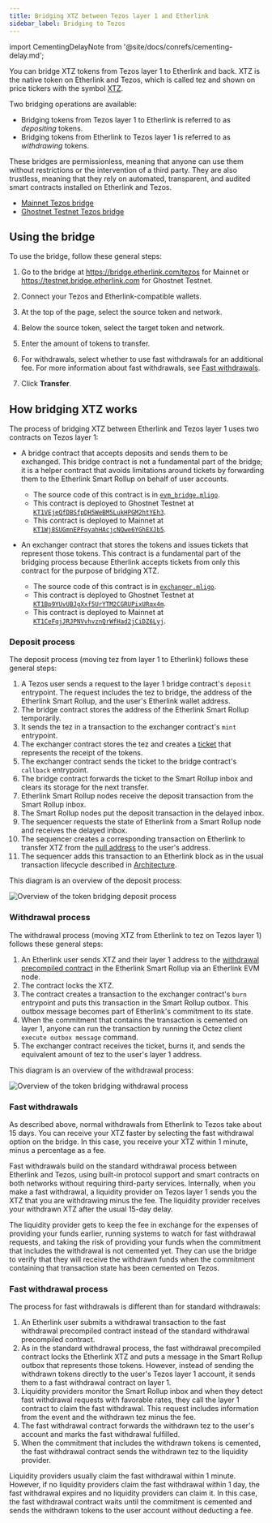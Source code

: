```yaml
---
title: Bridging XTZ between Tezos layer 1 and Etherlink
sidebar_label: Bridging to Tezos
---
```


import CementingDelayNote from '@site/docs/conrefs/cementing-delay.md';

You can bridge XTZ tokens from Tezos layer 1 to Etherlink and back.
XTZ is the native token on Etherlink and Tezos, which is called tez and shown on price tickers with the symbol [XTZ](https://coinmarketcap.com/currencies/tezos/).

Two bridging operations are available:

- Bridging tokens from Tezos layer 1 to Etherlink is referred to as _depositing_ tokens.
- Bridging tokens from Etherlink to Tezos layer 1 is referred to as _withdrawing_ tokens.

These bridges are permissionless, meaning that anyone can use them without restrictions or the intervention of a third party.
They are also trustless, meaning that they rely on automated, transparent, and audited smart contracts installed on Etherlink and Tezos.

- [Mainnet Tezos bridge](https://bridge.etherlink.com/tezos)
- [Ghostnet Testnet Tezos bridge](https://testnet.bridge.etherlink.com/)

<CementingDelayNote />

## Using the bridge

To use the bridge, follow these general steps:

1. Go to the bridge at https://bridge.etherlink.com/tezos for Mainnet or https://testnet.bridge.etherlink.com for Ghostnet Testnet.

1. Connect your Tezos and Etherlink-compatible wallets.

1. At the top of the page, select the source token and network.

1. Below the source token, select the target token and network.

1. Enter the amount of tokens to transfer.

1. For withdrawals, select whether to use fast withdrawals for an additional fee.
For more information about fast withdrawals, see [Fast withdrawals](#fast-withdrawals).

1. Click **Transfer**.

## How bridging XTZ works

The process of bridging XTZ between Etherlink and Tezos layer 1 uses two contracts on Tezos layer 1:

- A bridge contract that accepts deposits and sends them to be exchanged.
This bridge contract is not a fundamental part of the bridge; it is a helper contract that avoids limitations around tickets by forwarding them to the Etherlink Smart Rollup on behalf of user accounts.

  - The source code of this contract is in [`evm_bridge.mligo`](https://gitlab.com/tezos/tezos/-/blob/master/etherlink/tezos_contracts/evm_bridge.mligo).
  - This contract is deployed to Ghostnet Testnet at [`KT1VEjeQfDBSfpDH5WeBM5LukHPGM2htYEh3`](https://ghostnet.tzkt.io/KT1VEjeQfDBSfpDH5WeBM5LukHPGM2htYEh3/).
  - This contract is deployed to Mainnet at [`KT1Wj8SUGmnEPFqyahHAcjcNQwe6YGhEXJb5`](https://tzkt.io/KT1Wj8SUGmnEPFqyahHAcjcNQwe6YGhEXJb5/).

- An exchanger contract that stores the tokens and issues tickets that represent those tokens.
This contract is a fundamental part of the bridging process because Etherlink accepts tickets from only this contract for the purpose of bridging XTZ.

  - The source code of this contract is in [`exchanger.mligo`](https://gitlab.com/tezos/tezos/-/blob/master/etherlink/tezos_contracts/exchanger.mligo).
  - This contract is deployed to Ghostnet Testnet at [`KT1Bp9YUvUBJgXxf5UrYTM2CGRUPixURqx4m`](https://ghostnet.tzkt.io/KT1Bp9YUvUBJgXxf5UrYTM2CGRUPixURqx4m/).
  - This contract is deployed to Mainnet at [`KT1CeFqjJRJPNVvhvznQrWfHad2jCiDZ6Lyj`](https://tzkt.io/KT1CeFqjJRJPNVvhvznQrWfHad2jCiDZ6Lyj/).

### Deposit process

The deposit process (moving tez from layer 1 to Etherlink) follows these general steps:

1. A Tezos user sends a request to the layer 1 bridge contract's `deposit` entrypoint.
The request includes the tez to bridge, the address of the Etherlink Smart Rollup, and the user's Etherlink wallet address.
1. The bridge contract stores the address of the Etherlink Smart Rollup temporarily.
1. It sends the tez in a transaction to the exchanger contract's `mint` entrypoint.
1. The exchanger contract stores the tez and creates a [ticket](https://docs.tezos.com/smart-contracts/data-types/complex-data-types#tickets) that represents the receipt of the tokens.
1. The exchanger contract sends the ticket to the bridge contract's `callback` entrypoint.
1. The bridge contract forwards the ticket to the Smart Rollup inbox and clears its storage for the next transfer.
1. Etherlink Smart Rollup nodes receive the deposit transaction from the Smart Rollup inbox.
1. The Smart Rollup nodes put the deposit transaction in the delayed inbox.
1. The sequencer requests the state of Etherlink from a Smart Rollup node and receives the delayed inbox.
1. The sequencer creates a corresponding transaction on Etherlink to transfer XTZ from the [null address](https://explorer.etherlink.com/address/0x0000000000000000000000000000000000000000) to the user's address.
1. The sequencer adds this transaction to an Etherlink block as in the usual transaction lifecycle described in [Architecture](/network/architecture).

This diagram is an overview of the deposit process:

![Overview of the token bridging deposit process](/img/bridging-deposit.png)
<!-- https://lucid.app/lucidchart/4ebdf949-72bd-47e3-a8ce-7ca4fba2e556/edit -->

### Withdrawal process

The withdrawal process (moving XTZ from Etherlink to tez on Tezos layer 1) follows these general steps:

1. An Etherlink user sends XTZ and their layer 1 address to the [withdrawal precompiled contract](https://explorer.etherlink.com/address/0xff00000000000000000000000000000000000001) in the Etherlink Smart Rollup via an Etherlink EVM node.
1. The contract locks the XTZ.
1. The contract creates a transaction to the exchanger contract's `burn` entrypoint and puts this transaction in the Smart Rollup outbox.
This outbox message becomes part of Etherlink's commitment to its state.
1. When the commitment that contains the transaction is cemented on layer 1, anyone can run the transaction by running the Octez client `execute outbox message` command.
1. The exchanger contract receives the ticket, burns it, and sends the equivalent amount of tez to the user's layer 1 address.

This diagram is an overview of the withdrawal process:

![Overview of the token bridging withdrawal process](/img/bridging-withdrawal.png)
<!-- https://lucid.app/lucidchart/d4fb99c8-74eb-4336-b971-117b0045772b/edit -->

### Fast withdrawals

As described above, normal withdrawals from Etherlink to Tezos take about 15 days.
You can receive your XTZ faster by selecting the fast withdrawal option on the bridge.
In this case, you receive your XTZ within 1 minute, minus a percentage as a fee.

Fast withdrawals build on the standard withdrawal process between Etherlink and Tezos, using built-in protocol support and smart contracts on both networks without requiring third-party services.
Internally, when you make a fast withdrawal, a liquidity provider on Tezos layer 1 sends you the XTZ that you are withdrawing minus the fee.
The liquidity provider receives your withdrawn XTZ after the usual 15-day delay.

The liquidity provider gets to keep the fee in exchange for the expenses of providing your funds earlier, running systems to watch for fast withdrawal requests, and taking the risk of providing your funds when the commitment that includes the withdrawal is not cemented yet.
They can use the bridge to verify that they will receive the withdrawn funds when the commitment containing that transaction state has been cemented on Tezos.

### Fast withdrawal process

The process for fast withdrawals is different than for standard withdrawals:

1. An Etherlink user submits a withdrawal transaction to the fast withdrawal precompiled contract instead of the standard withdrawal precompiled contract.
1. As in the standard withdrawal process, the fast withdrawal precompiled contract locks the Etherlink XTZ and puts a message in the Smart Rollup outbox that represents those tokens.
However, instead of sending the withdrawn tokens directly to the user's Tezos layer 1 account, it sends them to a fast withdrawal contract on layer 1.
1. Liquidity providers monitor the Smart Rollup inbox and when they detect fast withdrawal requests with favorable rates, they call the layer 1 contract to claim the fast withdrawal.
This request includes information from the event and the withdrawn tez minus the fee.
1. The fast withdrawal contract forwards the withdrawn tez to the user's account and marks the fast withdrawal fulfilled.
1. When the commitment that includes the withdrawn tokens is cemented, the fast withdrawal contract sends the withdrawn tez to the liquidity provider.

Liquidity providers usually claim the fast withdrawal within 1 minute.
However, if no liquidity providers claim the fast withdrawal within 1 day, the fast withdrawal expires and no liquidity providers can claim it.
In this case, the fast withdrawal contract waits until the commitment is cemented and sends the withdrawn tokens to the user account without deducting a fee.
